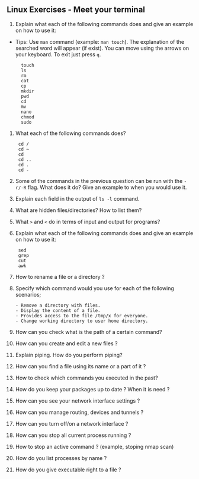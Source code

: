 ## Linux Exercises - Meet your terminal


1. Explain what each of the following commands does and give an example on how to use it: 

* Tips: Use `man` command (example: `man touch`). The explanation of the searched word will appear (if exist). You can move using the arrows on your keyboard. To exit just press `q`.

        touch
        ls
        rm
        cat
        cp
        mkdir
        pwd
        cd
        mv
        nano
        chmod
        sudo

1. What each of the following commands does?

        cd /
        cd ~
        cd
        cd ..
        cd .
        cd -

2. Some of the commands in the previous question can be run with the `-r/-R` flag. What does it do? Give an example to when you would use it.

3. Explain each field in the output of `ls -l` command.

4. What are hidden files/directories? How to list them?

5. What `>` and `<` do in terms of input and output for programs?

6. Explain what each of the following commands does and give an example on how to use it:

        sed
        grep
        cut
        awk

7. How to rename a file or a directory ?

8.  Specify which command would you use for each of the following scenarios;

        - Remove a directory with files.
        - Display the content of a file.
        - Provides access to the file /tmp/x for everyone.
        - Change working directory to user home directory.

9.  How can you check what is the path of a certain command?

10. How can you create and edit a new files ?

11. Explain piping. How do you perform piping?

12. How can you find a file using its name or a part of it ?

13. How to check which commands you executed in the past?

14. How do you keep your packages up to date ? When it is need ?

15. How can you see your network interface settings ?

16. How can you manage routing, devices and tunnels ?

17. How can you turn off/on a network interface ?

18. How can you stop all current process running ?

19. How to stop an active command ? (example, stoping nmap scan)

20. How do you list processes by name ?

21. How do you give executable right to a file ?